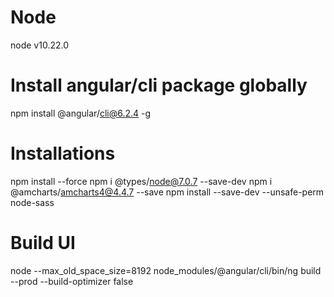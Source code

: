 # Node 
node v10.22.0

# Install angular/cli package globally
npm install @angular/cli@6.2.4 -g

# Installations
npm install --force
npm i @types/node@7.0.7 --save-dev
npm i @amcharts/amcharts4@4.4.7 --save
npm install --save-dev --unsafe-perm node-sass

# Build UI
node --max_old_space_size=8192 node_modules/@angular/cli/bin/ng build --prod --build-optimizer false
